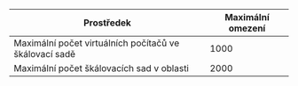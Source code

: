 | Prostředek | Maximální omezení |
| --- | --- |
| Maximální počet virtuálních počítačů ve škálovací sadě |1000 |
| Maximální počet škálovacích sad v oblasti |2000 |

